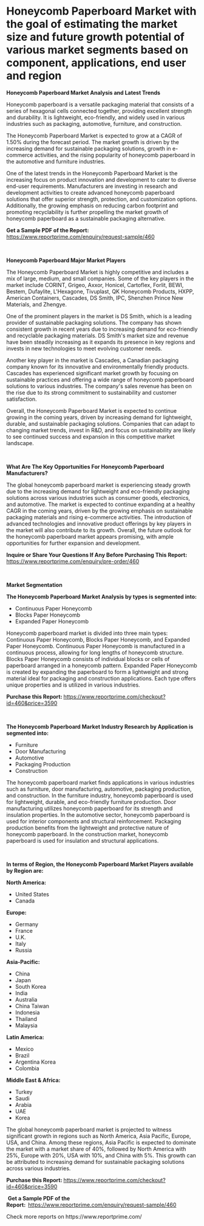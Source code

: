 <p><h1>Honeycomb Paperboard Market with the goal of estimating the market size and future growth potential of various market segments based on component, applications, end user and region</h1></p><p><strong>Honeycomb Paperboard Market Analysis and Latest Trends</strong></p>
<p><p>Honeycomb paperboard is a versatile packaging material that consists of a series of hexagonal cells connected together, providing excellent strength and durability. It is lightweight, eco-friendly, and widely used in various industries such as packaging, automotive, furniture, and construction.</p><p>The Honeycomb Paperboard Market is expected to grow at a CAGR of 1.50% during the forecast period. The market growth is driven by the increasing demand for sustainable packaging solutions, growth in e-commerce activities, and the rising popularity of honeycomb paperboard in the automotive and furniture industries. </p><p>One of the latest trends in the Honeycomb Paperboard Market is the increasing focus on product innovation and development to cater to diverse end-user requirements. Manufacturers are investing in research and development activities to create advanced honeycomb paperboard solutions that offer superior strength, protection, and customization options. Additionally, the growing emphasis on reducing carbon footprint and promoting recyclability is further propelling the market growth of honeycomb paperboard as a sustainable packaging alternative.</p></p>
<p><strong>Get a Sample PDF of the Report:&nbsp;</strong> <a href="https://www.reportprime.com/enquiry/request-sample/460">https://www.reportprime.com/enquiry/request-sample/460</a></p>
<p>&nbsp;</p>
<p><strong>Honeycomb Paperboard Major Market Players</strong></p>
<p><p>The Honeycomb Paperboard Market is highly competitive and includes a mix of large, medium, and small companies. Some of the key players in the market include CORINT, Grigeo, Axxor, Honicel, Cartoflex, Forlit, BEWI, Bestem, Dufaylite, L'Hexagone, Tivuplast, QK Honeycomb Products, HXPP, American Containers, Cascades, DS Smith, IPC, Shenzhen Prince New Materials, and Zhengye.</p><p>One of the prominent players in the market is DS Smith, which is a leading provider of sustainable packaging solutions. The company has shown consistent growth in recent years due to increasing demand for eco-friendly and recyclable packaging materials. DS Smith's market size and revenue have been steadily increasing as it expands its presence in key regions and invests in new technologies to meet evolving customer needs.</p><p>Another key player in the market is Cascades, a Canadian packaging company known for its innovative and environmentally friendly products. Cascades has experienced significant market growth by focusing on sustainable practices and offering a wide range of honeycomb paperboard solutions to various industries. The company's sales revenue has been on the rise due to its strong commitment to sustainability and customer satisfaction.</p><p>Overall, the Honeycomb Paperboard Market is expected to continue growing in the coming years, driven by increasing demand for lightweight, durable, and sustainable packaging solutions. Companies that can adapt to changing market trends, invest in R&D, and focus on sustainability are likely to see continued success and expansion in this competitive market landscape.</p></p>
<p>&nbsp;</p>
<p><strong>What Are The Key Opportunities For Honeycomb Paperboard Manufacturers?</strong></p>
<p><p>The global honeycomb paperboard market is experiencing steady growth due to the increasing demand for lightweight and eco-friendly packaging solutions across various industries such as consumer goods, electronics, and automotive. The market is expected to continue expanding at a healthy CAGR in the coming years, driven by the growing emphasis on sustainable packaging materials and rising e-commerce activities. The introduction of advanced technologies and innovative product offerings by key players in the market will also contribute to its growth. Overall, the future outlook for the honeycomb paperboard market appears promising, with ample opportunities for further expansion and development.</p></p>
<p><strong>Inquire or Share Your Questions If Any Before Purchasing This Report:</strong> <a href="https://www.reportprime.com/enquiry/pre-order/460">https://www.reportprime.com/enquiry/pre-order/460</a></p>
<p>&nbsp;</p>
<p><strong>Market Segmentation</strong></p>
<p><strong>The Honeycomb Paperboard Market Analysis by types is segmented into:</strong></p>
<p><ul><li>Continuous Paper Honeycomb</li><li>Blocks Paper Honeycomb</li><li>Expanded Paper Honeycomb</li></ul></p>
<p><p>Honeycomb paperboard market is divided into three main types: Continuous Paper Honeycomb, Blocks Paper Honeycomb, and Expanded Paper Honeycomb. Continuous Paper Honeycomb is manufactured in a continuous process, allowing for long lengths of honeycomb structure. Blocks Paper Honeycomb consists of individual blocks or cells of paperboard arranged in a honeycomb pattern. Expanded Paper Honeycomb is created by expanding the paperboard to form a lightweight and strong material ideal for packaging and construction applications. Each type offers unique properties and is utilized in various industries.</p></p>
<p><strong>Purchase this Report:&nbsp;</strong><a href="https://www.reportprime.com/checkout?id=460&price=3590">https://www.reportprime.com/checkout?id=460&price=3590</a></p>
<p>&nbsp;</p>
<p><strong>The Honeycomb Paperboard Market Industry Research by Application is segmented into:</strong></p>
<p><ul><li>Furniture</li><li>Door Manufacturing</li><li>Automotive</li><li>Packaging Production</li><li>Construction</li></ul></p>
<p><p>The honeycomb paperboard market finds applications in various industries such as furniture, door manufacturing, automotive, packaging production, and construction. In the furniture industry, honeycomb paperboard is used for lightweight, durable, and eco-friendly furniture production. Door manufacturing utilizes honeycomb paperboard for its strength and insulation properties. In the automotive sector, honeycomb paperboard is used for interior components and structural reinforcement. Packaging production benefits from the lightweight and protective nature of honeycomb paperboard. In the construction market, honeycomb paperboard is used for insulation and structural applications.</p></p>
<p>&nbsp;</p>
<p><strong>In terms of Region, the Honeycomb Paperboard Market Players available by Region are:</strong></p>
<p>
    <p> <strong> North America: </strong>
        <ul>
            <li>United States</li>
            <li>Canada</li>
        </ul>
        </p> 
    <p> <strong> Europe: </strong>
        <ul>
            <li>Germany</li>
            <li>France</li>
            <li>U.K.</li>
            <li>Italy</li>
            <li>Russia</li>
        </ul>
        </p> 
    <p> <strong> Asia-Pacific: </strong>
        <ul>
            <li>China</li>
            <li>Japan</li>
            <li>South Korea</li>
            <li>India</li>
            <li>Australia</li>
            <li>China Taiwan</li>
            <li>Indonesia</li>
            <li>Thailand</li>
            <li>Malaysia</li>
        </ul>
        </p> 
    <p> <strong> Latin America: </strong>
        <ul>
            <li>Mexico</li>
            <li>Brazil</li>
            <li>Argentina Korea</li>
            <li>Colombia</li>
        </ul>
        </p> 
    <p> <strong> Middle East & Africa: </strong>
        <ul>
            <li>Turkey</li>
            <li>Saudi</li>
            <li>Arabia</li>
            <li>UAE</li>
            <li>Korea</li>
        </ul>
    </p>
    </p>
<p><p>The global honeycomb paperboard market is projected to witness significant growth in regions such as North America, Asia Pacific, Europe, USA, and China. Among these regions, Asia Pacific is expected to dominate the market with a market share of 40%, followed by North America with 25%, Europe with 20%, USA with 10%, and China with 5%. This growth can be attributed to increasing demand for sustainable packaging solutions across various industries.</p></p>
<p><strong>Purchase this Report: </strong><a href="https://www.reportprime.com/checkout?id=460&price=3590">https://www.reportprime.com/checkout?id=460&price=3590</a></p>
<p>&nbsp;<strong>Get a Sample PDF of the Report:&nbsp;&nbsp;</strong><a href="https://www.reportprime.com/enquiry/request-sample/460">https://www.reportprime.com/enquiry/request-sample/460</a></p>
<p><strong></strong></p>
<p>Check more reports on https://www.reportprime.com/</p>